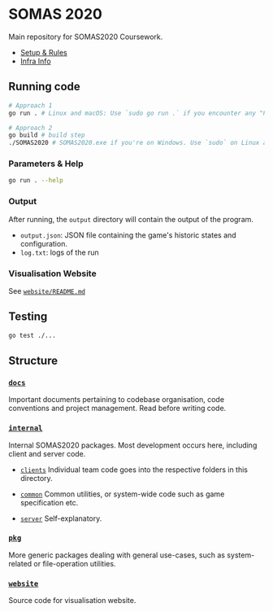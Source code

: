 # SOMAS 2020

Main repository for SOMAS2020 Coursework.

- [Setup & Rules](./docs/SETUP.md)
- [Infra Info](./docs/INFRA.md)

## Running code
```bash
# Approach 1
go run . # Linux and macOS: Use `sudo go run .` if you encounter any "Permission denied" errors.

# Approach 2
go build # build step
./SOMAS2020 # SOMAS2020.exe if you're on Windows. Use `sudo` on Linux and macOS as Approach 1 if required.
```

### Parameters & Help
```bash
go run . --help
```

### Output
After running, the `output` directory will contain the output of the program.
- `output.json`: JSON file containing the game's historic states and configuration.
- `log.txt`: logs of the run

### Visualisation Website
See [`website/README.md`](website/README.md)

## Testing
```bash
go test ./...
```

## Structure

### [`docs`](docs)
Important documents pertaining to codebase organisation, code conventions and project management. Read before writing code.

### [`internal`](internal)
Internal SOMAS2020 packages. Most development occurs here, including client and server code.

- [`clients`](internal/clients)
Individual team code goes into the respective folders in this directory.

- [`common`](internal/common)
Common utilities, or system-wide code such as game specification etc.

- [`server`](internal/server)
Self-explanatory.

### [`pkg`](pkg)
More generic packages dealing with general use-cases, such as system-related or file-operation utilities.

### [`website`](website)
Source code for visualisation website.

